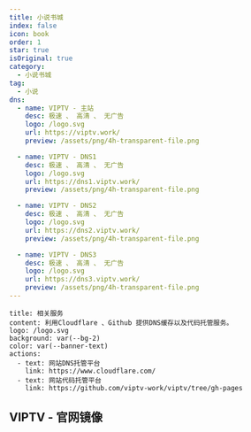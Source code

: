 ```yaml
---
title: 小说书城
index: false
icon: book
order: 1
star: true
isOriginal: true
category:
  - 小说书城
tag:
  - 小说
dns:
  - name: VIPTV - 主站
    desc: 极速 、 高清 、 无广告
    logo: /logo.svg
    url: https://viptv.work/
    preview: /assets/png/4h-transparent-file.png

  - name: VIPTV - DNS1
    desc: 极速 、 高清 、 无广告
    logo: /logo.svg
    url: https://dns1.viptv.work/
    preview: /assets/png/4h-transparent-file.png

  - name: VIPTV - DNS2
    desc: 极速 、 高清 、 无广告
    logo: /logo.svg
    url: https://dns2.viptv.work/
    preview: /assets/png/4h-transparent-file.png

  - name: VIPTV - DNS3
    desc: 极速 、 高清 、 无广告
    logo: /logo.svg
    url: https://dns3.viptv.work/
    preview: /assets/png/4h-transparent-file.png
---
```


```component VPBanner
title: 相关服务
content: 利用Cloudflare 、Github 提供DNS缓存以及代码托管服务。
logo: /logo.svg
background: var(--bg-2)
color: var(--banner-text)
actions:
  - text: 网站DNS托管平台
    link: https://www.cloudflare.com/
  - text: 网站代码托管平台
    link: https://github.com/viptv-work/viptv/tree/gh-pages
```

## VIPTV - 官网镜像

<SiteInfo
  v-for="item in $frontmatter.dns"
  :key="item.link"
  v-bind="item"
/>